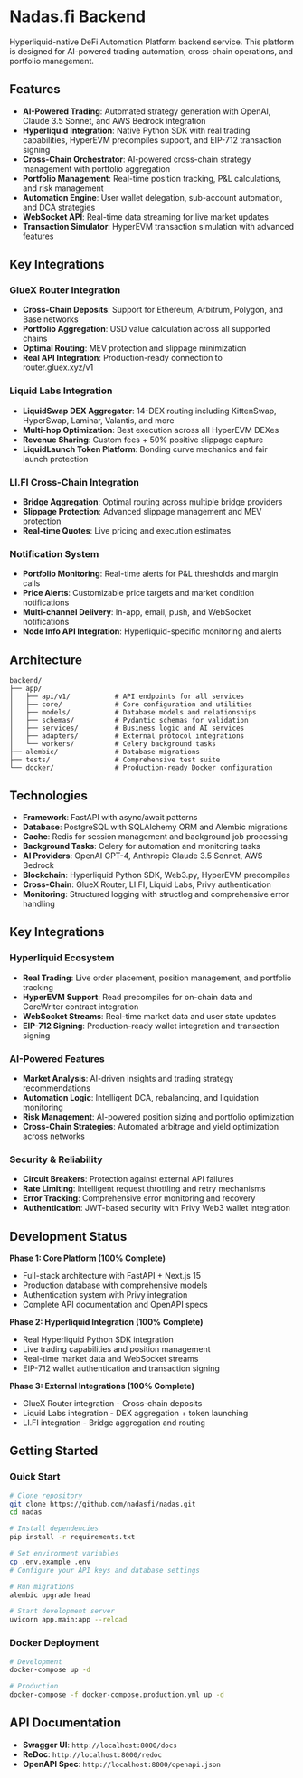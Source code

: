 # Nadas.fi Backend

Hyperliquid-native DeFi Automation Platform backend service. This platform is designed for AI-powered trading automation, cross-chain operations, and portfolio management.

## Features

- **AI-Powered Trading**: Automated strategy generation with OpenAI, Claude 3.5 Sonnet, and AWS Bedrock integration
- **Hyperliquid Integration**: Native Python SDK with real trading capabilities, HyperEVM precompiles support, and EIP-712 transaction signing
- **Cross-Chain Orchestrator**: AI-powered cross-chain strategy management with portfolio aggregation
- **Portfolio Management**: Real-time position tracking, P&L calculations, and risk management
- **Automation Engine**: User wallet delegation, sub-account automation, and DCA strategies
- **WebSocket API**: Real-time data streaming for live market updates
- **Transaction Simulator**: HyperEVM transaction simulation with advanced features

## Key Integrations

### GlueX Router Integration
- **Cross-Chain Deposits**: Support for Ethereum, Arbitrum, Polygon, and Base networks
- **Portfolio Aggregation**: USD value calculation across all supported chains
- **Optimal Routing**: MEV protection and slippage minimization
- **Real API Integration**: Production-ready connection to router.gluex.xyz/v1

### Liquid Labs Integration
- **LiquidSwap DEX Aggregator**: 14-DEX routing including KittenSwap, HyperSwap, Laminar, Valantis, and more
- **Multi-hop Optimization**: Best execution across all HyperEVM DEXes
- **Revenue Sharing**: Custom fees + 50% positive slippage capture
- **LiquidLaunch Token Platform**: Bonding curve mechanics and fair launch protection

### LI.FI Cross-Chain Integration
- **Bridge Aggregation**: Optimal routing across multiple bridge providers
- **Slippage Protection**: Advanced slippage management and MEV protection
- **Real-time Quotes**: Live pricing and execution estimates

### Notification System
- **Portfolio Monitoring**: Real-time alerts for P&L thresholds and margin calls
- **Price Alerts**: Customizable price targets and market condition notifications
- **Multi-channel Delivery**: In-app, email, push, and WebSocket notifications
- **Node Info API Integration**: Hyperliquid-specific monitoring and alerts

## Architecture

```
backend/
├── app/
│   ├── api/v1/           # API endpoints for all services
│   ├── core/             # Core configuration and utilities
│   ├── models/           # Database models and relationships
│   ├── schemas/          # Pydantic schemas for validation
│   ├── services/         # Business logic and AI services
│   ├── adapters/         # External protocol integrations
│   └── workers/          # Celery background tasks
├── alembic/              # Database migrations
├── tests/                # Comprehensive test suite
└── docker/               # Production-ready Docker configuration
```

## Technologies

- **Framework**: FastAPI with async/await patterns
- **Database**: PostgreSQL with SQLAlchemy ORM and Alembic migrations
- **Cache**: Redis for session management and background job processing
- **Background Tasks**: Celery for automation and monitoring tasks
- **AI Providers**: OpenAI GPT-4, Anthropic Claude 3.5 Sonnet, AWS Bedrock
- **Blockchain**: Hyperliquid Python SDK, Web3.py, HyperEVM precompiles
- **Cross-Chain**: GlueX Router, LI.FI, Liquid Labs, Privy authentication
- **Monitoring**: Structured logging with structlog and comprehensive error handling

## Key Integrations

### Hyperliquid Ecosystem
- **Real Trading**: Live order placement, position management, and portfolio tracking
- **HyperEVM Support**: Read precompiles for on-chain data and CoreWriter contract integration
- **WebSocket Streams**: Real-time market data and user state updates
- **EIP-712 Signing**: Production-ready wallet integration and transaction signing

### AI-Powered Features
- **Market Analysis**: AI-driven insights and trading strategy recommendations
- **Automation Logic**: Intelligent DCA, rebalancing, and liquidation monitoring
- **Risk Management**: AI-powered position sizing and portfolio optimization
- **Cross-Chain Strategies**: Automated arbitrage and yield optimization across networks

### Security & Reliability
- **Circuit Breakers**: Protection against external API failures
- **Rate Limiting**: Intelligent request throttling and retry mechanisms
- **Error Tracking**: Comprehensive error monitoring and recovery
- **Authentication**: JWT-based security with Privy Web3 wallet integration

## Development Status

**Phase 1: Core Platform (100% Complete)**
- Full-stack architecture with FastAPI + Next.js 15
- Production database with comprehensive models
- Authentication system with Privy integration
- Complete API documentation and OpenAPI specs

**Phase 2: Hyperliquid Integration (100% Complete)**
- Real Hyperliquid Python SDK integration
- Live trading capabilities and position management
- Real-time market data and WebSocket streams
- EIP-712 wallet authentication and transaction signing

**Phase 3: External Integrations (100% Complete)**
- GlueX Router integration - Cross-chain deposits
- Liquid Labs integration - DEX aggregation + token launching
- LI.FI integration - Bridge aggregation and routing

## Getting Started

### Quick Start
```bash
# Clone repository
git clone https://github.com/nadasfi/nadas.git
cd nadas

# Install dependencies
pip install -r requirements.txt

# Set environment variables
cp .env.example .env
# Configure your API keys and database settings

# Run migrations
alembic upgrade head

# Start development server
uvicorn app.main:app --reload
```

### Docker Deployment
```bash
# Development
docker-compose up -d

# Production
docker-compose -f docker-compose.production.yml up -d
```

## API Documentation

- **Swagger UI**: `http://localhost:8000/docs`
- **ReDoc**: `http://localhost:8000/redoc`
- **OpenAPI Spec**: `http://localhost:8000/openapi.json`
